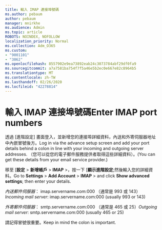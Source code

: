 ```yaml
---
title: 輸入 IMAP 連接埠號碼
ms.author: pebaum
author: pebaum
manager: mnirkhe
ms.audience: Admin
ms.topic: article
ROBOTS: NOINDEX, NOFOLLOW
localization_priority: Normal
ms.collection: Adm_O365
ms.custom:
- "9001101"
- "3062"
ms.openlocfilehash: 8557902e9ea73892eab24c3073784abf29df0fa9
ms.sourcegitcommit: a7a7581ba754f7f5a46e5b2ec0e667e82c8964b5
ms.translationtype: MT
ms.contentlocale: zh-TW
ms.lasthandoff: 02/26/2020
ms.locfileid: "42278814"
---
```

# <a name="enter-imap-port-numbers"></a><span data-ttu-id="4c02a-102">輸入 IMAP 連接埠號碼</span><span class="sxs-lookup"><span data-stu-id="4c02a-102">Enter IMAP port numbers</span></span>

<span data-ttu-id="4c02a-103">透過 [進階設定] 畫面登入，並新增您的連接埠詳細資料，內送和外寄伺服器地址中內嵌冒號後方。</span><span class="sxs-lookup"><span data-stu-id="4c02a-103">Log in via the advance setup screen and add your port details behind a colon in line with your incoming and outgoing server addresses.</span></span> <span data-ttu-id="4c02a-104">（您可以從您的電子郵件服務提供者取得這些詳細資料）。</span><span class="sxs-lookup"><span data-stu-id="4c02a-104">(You can get these details from your email service provider.)</span></span> 

<span data-ttu-id="4c02a-105">移至 [**設定** > **新增帳戶** > **IMAP** >，按一下 [**顯示進階設定**;然後輸入您的詳細資料。</span><span class="sxs-lookup"><span data-stu-id="4c02a-105">Go to **Settings** > **Add Account** > **IMAP** > and click **Show advanced settings**; then enter your details.</span></span> 

<span data-ttu-id="4c02a-106">*內送郵件伺服器*： imap.servername.com:000 （通常是 993 或 143）</span><span class="sxs-lookup"><span data-stu-id="4c02a-106">*Incoming mail server*: imap.servername.com:000 (usually 993 or 143)</span></span> 

<span data-ttu-id="4c02a-107">*外寄郵件伺服器*： smtp.servername.com:000 （通常是 465 或 25）</span><span class="sxs-lookup"><span data-stu-id="4c02a-107">*Outgoing mail server*: smtp.servername.com:000 (usually 465 or 25)</span></span> 

<span data-ttu-id="4c02a-108">請記得冒號很重要。</span><span class="sxs-lookup"><span data-stu-id="4c02a-108">Keep in mind the colon is important.</span></span> 
